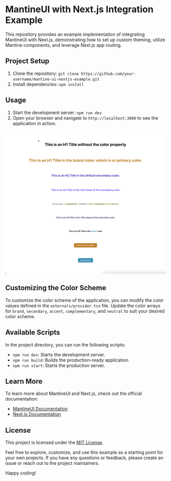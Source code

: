# MantineUI with Next.js Integration Example

This repository provides an example implementation of integrating MantineUI with Next.js, demonstrating how to set up custom theming, utilize Mantine components, and leverage Next.js app routing.

## Project Setup

1. Clone the repository: `git clone https://github.com/your-username/mantine-ui-nextjs-example.git`
2. Install dependencies: `npm install`

## Usage

1. Start the development server: `npm run dev`
2. Open your browser and navigate to `http://localhost:3000` to see the application in action.

![Sample Output](/public/MantineColorThemeProvider.png?raw=true "Sample Output")

## Customizing the Color Scheme

To customize the color scheme of the application, you can modify the color values defined in the `externals/provider.tsx` file. Update the color arrays for `brand`, `secondary`, `accent`, `complementary`, and `neutral` to suit your desired color scheme.

## Available Scripts

In the project directory, you can run the following scripts:

- `npm run dev`: Starts the development server.
- `npm run build`: Builds the production-ready application.
- `npm run start`: Starts the production server.

## Learn More

To learn more about MantineUI and Next.js, check out the official documentation:

- [MantineUI Documentation](https://mantine.dev/)
- [Next.js Documentation](https://nextjs.org/docs)

## License

This project is licensed under the [MIT License](LICENSE).

Feel free to explore, customize, and use this example as a starting point for your own projects. If you have any questions or feedback, please create an issue or reach out to the project maintainers.

Happy coding!

